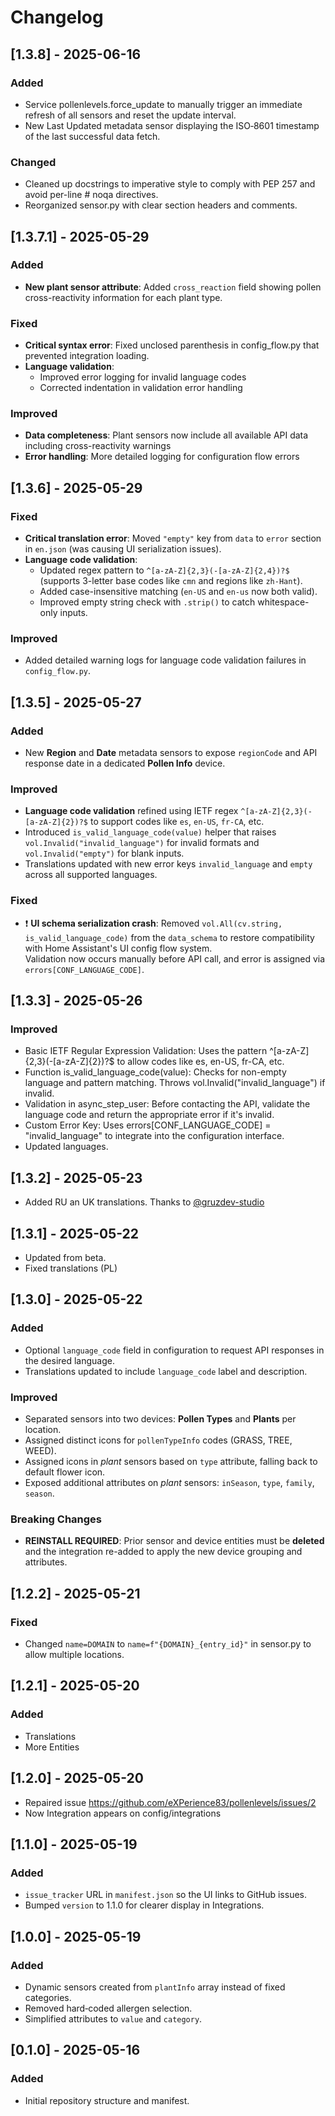 # Changelog

## [1.3.8] - 2025-06-16
### Added
- Service pollenlevels.force_update to manually trigger an immediate refresh of all sensors and reset the update interval.
- New Last Updated metadata sensor displaying the ISO‑8601 timestamp of the last successful data fetch.

### Changed
- Cleaned up docstrings to imperative style to comply with PEP 257 and avoid per-line # noqa directives.
- Reorganized sensor.py with clear section headers and comments.

## [1.3.7.1] - 2025-05-29
### Added
- **New plant sensor attribute**: Added `cross_reaction` field showing pollen cross-reactivity information for each plant type.

### Fixed
- **Critical syntax error**: Fixed unclosed parenthesis in config_flow.py that prevented integration loading.
- **Language validation**: 
  - Improved error logging for invalid language codes
  - Corrected indentation in validation error handling

### Improved
- **Data completeness**: Plant sensors now include all available API data including cross-reactivity warnings
- **Error handling**: More detailed logging for configuration flow errors

## [1.3.6] - 2025-05-29
### Fixed
- **Critical translation error**: Moved `"empty"` key from `data` to `error` section in `en.json` (was causing UI serialization issues).
- **Language code validation**:
  - Updated regex pattern to `^[a-zA-Z]{2,3}(-[a-zA-Z]{2,4})?$` (supports 3-letter base codes like `cmn` and regions like `zh-Hant`).
  - Added case-insensitive matching (`en-US` and `en-us` now both valid).
  - Improved empty string check with `.strip()` to catch whitespace-only inputs.

### Improved
- Added detailed warning logs for language code validation failures in `config_flow.py`.

## [1.3.5] - 2025-05-27
### Added
- New **Region** and **Date** metadata sensors to expose `regionCode` and API response date in a dedicated **Pollen Info** device.

### Improved
- **Language code validation** refined using IETF regex `^[a-zA-Z]{2,3}(-[a-zA-Z]{2})?$` to support codes like `es`, `en-US`, `fr-CA`, etc.
- Introduced `is_valid_language_code(value)` helper that raises `vol.Invalid("invalid_language")` for invalid formats and `vol.Invalid("empty")` for blank inputs.
- Translations updated with new error keys `invalid_language` and `empty` across all supported languages.

### Fixed
- ❗️ **UI schema serialization crash**: Removed `vol.All(cv.string, is_valid_language_code)` from the `data_schema` to restore compatibility with Home Assistant's UI config flow system.  
  Validation now occurs manually before API call, and error is assigned via `errors[CONF_LANGUAGE_CODE]`.


## [1.3.3] - 2025-05-26
### Improved
- Basic IETF Regular Expression Validation:
    Uses the pattern ^[a-zA-Z]{2,3}(-[a-zA-Z]{2})?$ to allow codes like es, en-US, fr-CA, etc.
- Function is_valid_language_code(value):
    Checks for non-empty language and pattern matching.
    Throws vol.Invalid("invalid_language") if invalid.
- Validation in async_step_user:
    Before contacting the API, validate the language code and return the appropriate error if it's invalid.
- Custom Error Key:
    Uses errors[CONF_LANGUAGE_CODE] = "invalid_language" to integrate into the configuration interface.
- Updated languages.

## [1.3.2] - 2025-05-23
- Added RU an UK translations. Thanks to [@gruzdev-studio](https://github.com/gruzdev-studio)

## [1.3.1] - 2025-05-22
- Updated from beta.
- Fixed translations (PL)

## [1.3.0] - 2025-05-22
### Added
- Optional `language_code` field in configuration to request API responses in the desired language.  
- Translations updated to include `language_code` label and description.  

### Improved
- Separated sensors into two devices: **Pollen Types** and **Plants** per location.  
- Assigned distinct icons for `pollenTypeInfo` codes (GRASS, TREE, WEED).  
- Assigned icons in *plant* sensors based on `type` attribute, falling back to default flower icon.  
- Exposed additional attributes on *plant* sensors: `inSeason`, `type`, `family`, `season`.

### Breaking Changes
- **REINSTALL REQUIRED**: Prior sensor and device entities must be **deleted** and the integration re-added to apply the new device grouping and attributes.

## [1.2.2] - 2025-05-21
### Fixed
- Changed `name=DOMAIN` to `name=f"{DOMAIN}_{entry_id}"` in sensor.py to allow multiple locations.

## [1.2.1] - 2025-05-20
### Added
- Translations
- More Entities

## [1.2.0] - 2025-05-20
- Repaired issue https://github.com/eXPerience83/pollenlevels/issues/2  
- Now Integration appears on config/integrations

## [1.1.0] - 2025-05-19
### Added
- `issue_tracker` URL in `manifest.json` so the UI links to GitHub issues.  
- Bumped `version` to 1.1.0 for clearer display in Integrations.

## [1.0.0] - 2025-05-19
### Added
- Dynamic sensors created from `plantInfo` array instead of fixed categories.  
- Removed hard‑coded allergen selection.  
- Simplified attributes to `value` and `category`.

## [0.1.0] - 2025-05-16
### Added
- Initial repository structure and manifest.
